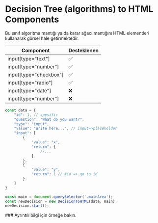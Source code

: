 # Decision Tree (algorithms) to HTML Components

<p>Bu sınıf algoritma mantığı ya da karar ağacı mantığını HTML elementleri kullanarak görsel hale getirmektedir.</p>

| Component | Desteklenen |
| ------- | ------------------ |
| input[type="text"] |  :white_check_mark: |
| input[type="number"] |  :white_check_mark: |
| input[type="checkbox"] |  :white_check_mark: |
| input[type="radio"] |  :white_check_mark: |
| input[type="date"] |  :x: |
| input[type="number"] |  :x: |

``` js
const data = {
    "id": 1, // spesific
    "question": "What do you want?",
    "type": "input",
    "value": "Write here...", // input=>placeholder
    "input": [
        {
            "value": "x",
            "return": {
                //...
            }
        },
        {
            "value": "y",
            "return": 1 // #id => go to id
        }
    ]
}

const main = document.querySelector('.mainArea');
const newDecision = new DecisionToHTML(data, main);
newDecision.start();
```

<p>
### Ayrıntılı bilgi için örneğe bakın.
</p>